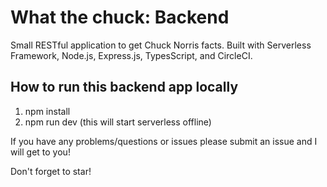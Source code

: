 # What the chuck: Backend

Small RESTful application to get Chuck Norris facts. Built with Serverless Framework, Node.js, Express.js, TypesScript, and CircleCI.

## How to run this backend app locally

1. npm install
2. npm run dev (this will start serverless offline)

If you have any problems/questions or issues please submit an issue and I will get to you!

Don't forget to star!
